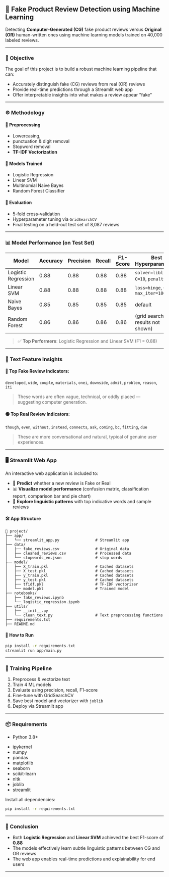 ## 🧾 Fake Product Review Detection using Machine Learning

Detecting **Computer-Generated (CG)** fake product reviews versus **Original (OR)** human-written ones using machine learning models trained on 40,000 labeled reviews.

---

### 🎯 Objective

The goal of this project is to build a robust machine learning pipeline that can:

* Accurately distinguish fake (CG) reviews from real (OR) reviews
* Provide real-time predictions through a Streamlit web app
* Offer interpretable insights into what makes a review appear "fake"

---

### ⚙️ Methodology

#### 🔄 Preprocessing

* Lowercasing, 
* punctuation & digit removal
* Stopword removal
* **TF-IDF Vectorization** 

#### 🤖 Models Trained

* Logistic Regression
* Linear SVM
* Multinomial Naive Bayes
* Random Forest Classifier

#### 🧪 Evaluation

* 5-fold cross-validation
* Hyperparameter tuning via `GridSearchCV`
* Final testing on a held-out test set of 8,087 reviews

---

### 📊 Model Performance (on Test Set)

| Model               | Accuracy | Precision | Recall | F1-Score | Best Hyperparameters                     |
| ------------------- | -------- | --------- | ------ | -------- | ---------------------------------------- |
| Logistic Regression | 0.88     | 0.88      | 0.88   | 0.88     | `solver=liblinear`, `C=10`, `penalty=l2` |
| Linear SVM          | 0.88     | 0.88      | 0.88   | 0.88     | `loss=hinge`, `C=1`, `max_iter=1000`     |
| Naive Bayes         | 0.85     | 0.85      | 0.85   | 0.85     | default                                  |
| Random Forest       | 0.86     | 0.86      | 0.86   | 0.86     | (grid search results not shown)          |

> ✅ **Top Performers**: Logistic Regression and Linear SVM (F1 = 0.88)

---

### 🧠 Text Feature Insights

#### 🔴 Top Fake Review Indicators:

`developed`, `wide`, `couple`, `materials`, `onei`, `downside`, `admit`, `problem`, `reason`, `iti`

> These words are often vague, technical, or oddly placed — suggesting computer generation.

#### 🟢 Top Real Review Indicators:

`though`, `even`, `without`, `instead`, `connects`, `ask`, `coming`, `bc`, `fitting`, `due`

> These are more conversational and natural, typical of genuine user experiences.

---

### 🖥️ Streamlit Web App

An interactive web application is included to:

* 🧾 **Predict** whether a new review is Fake or Real
* 📊 **Visualize model performance** (confusion matrix, classification report, comparison bar and pie chart)
* 🧠 **Explore linguistic patterns** with top indicative words and sample reviews

#### 🛠️ App Structure

```
📂 project/
├── app/
│   └── streamlit_app.py                # Streamlit app
├── data/
│   ├── fake_reviews.csv                # Original data
│   ├── cleaned_reviews.csv             # Processed data
│   └── stopwords_en.json               # stop words
├── model/
│   ├── X_train.pkl                     # Cached datasets
│   ├── X_test.pkl                      # Cached datasets
│   ├── y_train.pkl                     # Cached datasets
│   ├── y_test.pkl                      # Cached datasets
│   ├── tfidf.pkl                       # TF-IDF vectorizer
│   └── model.pkl                       # Trained model
├── notebooks/
│   ├── fake_reviews.ipynb
│   └── logistic_regression.ipynb
├── utils/
│   ├── __init__.py
│   └── clean_text.py                   # Text preprocessing functions
├── requirements.txt
├── README.md
```

#### 🔗 How to Run

```bash
pip install -r requirements.txt
streamlit run app/main.py
```

---

### 🧪 Training Pipeline

1. Preprocess & vectorize text
2. Train 4 ML models
3. Evaluate using precision, recall, F1-score
4. Fine-tune with GridSearchCV
5. Save best model and vectorizer with `joblib`
6. Deploy via Streamlit app

---

### 📦 Requirements

* Python 3.8+
- ipykernel
- numpy
- pandas
- matplotlib
- seaborn
- scikit-learn
- nltk
- joblib
- streamlit

Install all dependencies:

```bash
pip install -r requirements.txt
```

---

### 📌 Conclusion

* Both **Logistic Regression** and **Linear SVM** achieved the best F1-score of **0.88**
* The models effectively learn subtle linguistic patterns between CG and OR reviews
* The web app enables real-time predictions and explainability for end users

---